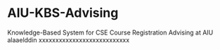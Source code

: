 # AIU-KBS-Advising
Knowledge-Based System for CSE Course Registration Advising at AIU
alaaelddin
xxxxxxxxxxxxxxxxxxxxxxxxxxx